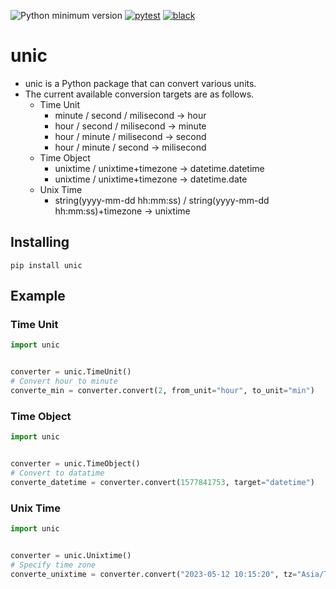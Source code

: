 ![Python minimum version](https://img.shields.io/badge/Python-3.8%2B-brightgreen)
[![pytest](https://github.com/subretu/unic/actions/workflows/pytest.yml/badge.svg)](https://github.com/subretu/unic/actions/workflows/pytest.yml)
[![black](https://github.com/subretu/unic/actions/workflows/format.yml/badge.svg)](https://github.com/subretu/unic/actions/workflows/format.yml)

# unic
- unic is a Python package that can convert various units.
- The current available conversion targets are as follows.
  - Time Unit
    - minute / second / milisecond → hour
    - hour / second / milisecond → minute
    - hour / minute / milisecond → second
    - hour / minute / second → milisecond
  - Time Object
    - unixtime / unixtime+timezone → datetime.datetime
    - unixtime / unixtime+timezone → datetime.date
  - Unix Time
    - string(yyyy-mm-dd hh:mm:ss) / string(yyyy-mm-dd hh:mm:ss)+timezone → unixtime

## Installing

  ```
  pip install unic
  ```



## Example

### Time Unit

```python
import unic


converter = unic.TimeUnit()
# Convert hour to minute
converte_min = converter.convert(2, from_unit="hour", to_unit="min")
```

### Time Object

```python
import unic


converter = unic.TimeObject()
# Convert to datatime
converte_datetime = converter.convert(1577841753, target="datetime")
```

### Unix Time

```python
import unic


converter = unic.Unixtime()
# Specify time zone
converte_unixtime = converter.convert("2023-05-12 10:15:20", tz="Asia/Tokyo")
```
